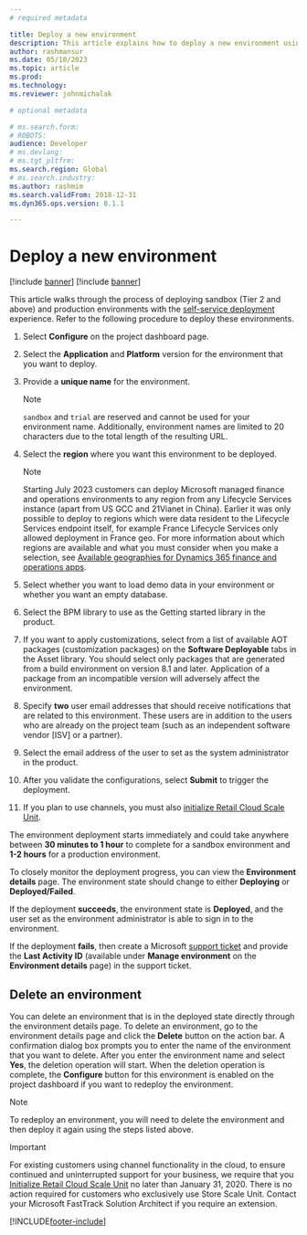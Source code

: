 ```yaml
---
# required metadata

title: Deploy a new environment
description: This article explains how to deploy a new environment using the self-service deployment experience.
author: rashmansur
ms.date: 05/10/2023
ms.topic: article
ms.prod: 
ms.technology: 
ms.reviewer: johnmichalak

# optional metadata

# ms.search.form: 
# ROBOTS: 
audience: Developer
# ms.devlang: 
# ms.tgt_pltfrm: 
ms.search.region: Global
# ms.search.industry: 
ms.author: rashmim
ms.search.validFrom: 2018-12-31
ms.dyn365.ops.version: 8.1.1

---
```


# Deploy a new environment

[!include [banner](../includes/banner.md)]
[!include [banner](../includes/limited-availability.md)]

This article walks through the process of deploying sandbox (Tier 2 and above) and production environments with the [self-service deployment](infrastructure-stack.md) experience. Refer to the following procedure to deploy these environments.

1. Select **Configure** on the project dashboard page.
2. Select the **Application** and **Platform** version for the environment that you want to deploy. 
3. Provide a **unique name** for the environment.

    > [!NOTE]
    > `sandbox` and `trial` are reserved and cannot be used for your environment name. Additionally, environment names are limited to 20 characters due to the total length of the resulting URL.

4. Select the **region** where you want this environment to be deployed. 

    > [!NOTE]
    > Starting July 2023 customers can deploy Microsoft managed finance and operations environments to any region from any Lifecycle Services instance (apart from US GCC and 21Vianet in China). Earlier it was only possible to deploy to regions which were data resident to the Lifecycle Services endpoint itself, for example France Lifecycle Services only allowed deployment in France geo.  For more information about which regions are available and what you must consider when you make a selection, see [Available geographies for Dynamics 365 finance and operations apps](deployment-options-geo.md).

5. Select whether you want to load demo data in your environment or whether you want an empty database.
6. Select the BPM library to use as the Getting started library in the product.
7. If you want to apply customizations, select from a list of available AOT packages (customization packages) on the **Software Deployable** tabs in the Asset library. You should select only packages that are generated from a build environment on version 8.1 and later. Application of a package from an incompatible version will adversely affect the environment.
8. Specify **two** user email addresses that should receive notifications that are related to this environment. These users are in addition to the users who are already on the project team (such as an independent software vendor \[ISV\] or a partner).
9. Select the email address of the user to set as the system administrator in the product.
10. After you validate the configurations, select **Submit** to trigger the deployment.
11. If you plan to use channels, you must also [initialize Retail Cloud Scale Unit](initialize-retail-channels.md).

The environment deployment starts immediately and could take anywhere between **30 minutes to 1 hour** to complete for a sandbox environment and **1-2 hours** for a production environment. 

To closely monitor the deployment progress, you can view the **Environment details** page. The environment state should change to either **Deploying** or **Deployed/Failed**.

If the deployment **succeeds**, the environment state is **Deployed**, and the user set as the environment administrator is able to sign in to the environment.

If the deployment **fails**, then create a Microsoft [support ticket](../lifecycle-services/lcs-support.md) and provide the **Last Activity ID** (available under **Manage environment** on the **Environment details** page) in the support ticket.

## Delete an environment

You can delete an environment that is in the deployed state directly through the environment details page. To delete an environment, go to the environment details page and click the  **Delete** button on the action bar. A confirmation dialog box prompts you to enter the name of the environment that you want to delete. After you enter the environment name and select **Yes**, the deletion operation will start. When the deletion operation is complete, the **Configure** button for this environment is enabled on the project dashboard if you want to redeploy the environment. 

> [!NOTE]
> To redeploy an environment, you will need to delete the environment and then deploy it again using the steps listed above. 

> [!IMPORTANT]
> For existing customers using channel functionality in the cloud, to ensure continued and uninterrupted support for your business, we require that you [Initialize Retail Cloud Scale Unit](initialize-retail-channels.md) no later than January 31, 2020. There is no action required for customers who exclusively use Store Scale Unit. Contact your Microsoft FastTrack Solution Architect if you require an extension.


[!INCLUDE[footer-include](../../../includes/footer-banner.md)]
